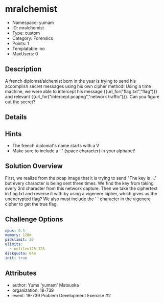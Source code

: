 # mralchemist

- Namespace: yumam
- ID: mralchemist
- Type: custom
- Category: Forensics
- Points: 1
- Templatable: no
- MaxUsers: 0

## Description

A french diplomat/alchemist born in the year is trying to send his accomplish
secret messages using his own cipher method! Using a time machine, we were able
to intercept his message {{url_for("flag.txt","flag")}} and relevant
{{url_for("intercept.pcapng","network traffic")}}. Can you figure out the secret?

## Details

## Hints

- The french diplomat's name starts with a V
- Make sure to include a ' ' (space character) in your alphabet!

## Solution Overview
First, we realize from the pcap image that it is trying to send "The key is ..." but 
every character is being sent three times. We find the key from taking every 3rd character from
this network capture. Then we take the ciphertext in flag.txt and reverse it with by using a vigenere
cipher, which gives us the unencrypted flag? We also must include the ' ' character in the vigenere cipher 
to get the true flag.

## Challenge Options

```yaml
cpus: 0.5
memory: 128m
pidslimit: 20
ulimits:
  - nofile=128:128
diskquota: 64m
init: true
```

## Attributes

- author: Yuma 'yumam' Matsuoka 
- organization: 18-739
- event: 18-739 Problem Development Exercise #2
